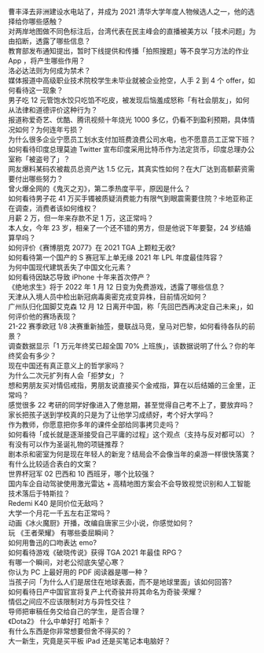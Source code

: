 曹丰泽去非洲建设水电站了，并成为 2021 清华大学年度人物候选人之一，他的选择给你哪些感触？  
对两岸地图做不同色标注后，台湾代表在民主峰会的直播被美方以「技术问题」为由掐断，透露了哪些信息？  
教育部发布通知提出，暂时下线提供和传播「拍照搜题」等不良学习方法的作业 App ，将产生哪些作用？  
洛必达法则为何成为禁术？  
媒体报道中高级职业技术院校学生未毕业就被企业抢空，人手 2 到 4 个 offer，如何看待这一现象？  
男子吃 12 元管饱水饺只吃馅不吃皮，被发现后恼羞成怒称「有社会朋友」，如何从法律和道德评价这种行为？  
报道称爱奇艺、优酷、腾讯视频十年烧光 1000 多亿，仍看不到盈利预期，具体情况如何？为何连年亏损？  
为什么很多企业宁愿员工划水支付加班费浪费公司水电，也不愿意员工正常下班？  
如何看待印度总理莫迪 Twitter 宣布印度采用比特币作为法定货币，印度总理办公室称「被盗号了」？  
网友爆料某码农被裁员总资产达 1.5 亿元，其真实性如何？在大厂达到高额薪资需要付出哪些努力？  
曾火爆全网的《鬼灭之刃》，第二季热度平平，原因是什么？  
如何看待男子花 41 万买手镯被质疑消费能力有限气到眼震需要住院？卡地亚称正在调查，消费者该如何维权？  
月薪  2 万，但一年来存款不足 1 万，这正常吗？  
本人女，今年 23 岁，相亲了一个还不错的男方，但是他说下年要娶，24 岁结婚算早吗？  
如何评价《赛博朋克 2077》在 2021 TGA 上颗粒无收?  
如何看待第一个国产的 S 赛冠军上单无缘 2021 年 LPL 年度最佳阵容？  
为何中国现代建筑丢失了中国文化元素？  
如何看待因缺芯导致 iPhone 十年来首次停产？  
《绝地求生》将于 2022 年 1 月 12 日变为免费游戏，透露了哪些信息？  
天津从入境人员中检出新冠病毒奥密克戎变异株，目前情况如何？  
广州队归化国脚艾克森 12 月 12 日离开中国，称「先回巴西再决定自己未来」，如何评价他的赛场表现？  
21-22 赛季欧冠 1/8 决赛重新抽签，曼联战马竞，皇马对巴黎，如何看待各队的前景？  
调查数据显示「1 万元年终奖已超全国 70% 上班族」，该数据说明了什么？你的年终奖会有多少？  
现在中国还有真正意义上的哲学家吗？  
为什么二次元扩列有人会「拒梦女」？  
想和男朋友买对情侣戒指，男朋友说直接买个金戒指，算在以后结婚的三金里，正常吗？  
感觉很多 22 考研的同学好像进入了倦怠期，甚至觉得自己考不上了，要放弃吗？  
家长把孩子送到学校真的只是为了让他学习成绩好，考个好大学吗？  
作为教师，你愿意把你多年的课件全部给同事拷贝走吗？  
如何看待「成长就是逐渐接受自己平庸的过程」这个观点（支持与反对都可以）？  
有没有可以作为圣诞礼物的项链推荐？  
剧本杀和密室为何是现在年轻人的新宠？结局会不会像当年的桌游一样很快落寞？  
有什么比较适合表白的文案？  
世界杯冠军 02 巴西和 10 西班牙，哪个比较强？  
国内车企自动驾驶使用激光雷达 + 高精地图方案会不会导致视觉识别和人工智能技术落后于特斯拉？  
Redemi K40 是同价位无敌吗？  
大学一个月花一千五左右正常吗？  
动画《冰火魔厨》开播，改编自唐家三少小说，你感觉如何？  
玩 《王者荣耀》 有哪些委屈瞬间？  
如何用鲁迅的口吻表达 emo?  
如何看待游戏《破晓传说》获得 TGA 2021 年最佳 RPG？  
有哪一个瞬间，对老公彻底失望心寒？  
你认为 PC 上最好用的 PDF 阅读器是哪一种？  
当孩子问「为什么人们是居住在地球表面，而不是地球里面」该如何回答?  
如何看待日产中国官宣将复产上代奇骏并将其命名为奇骏·荣耀？  
情侣之间应不应该限制对方与异性交往？  
导师把审稿任务交给自己的学生，是否合理？  
《Dota2》 什么中单好打 哈斯卡？  
有什么东西是你非常想要但舍不得买的？  
大一新生，究竟是买平板 iPad 还是买笔记本电脑好？  
